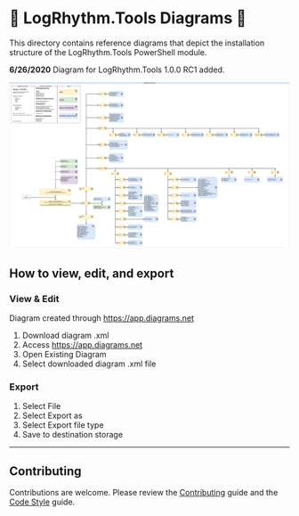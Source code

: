 <!-- markdownlint-disable MD026 -->
# :hammer: LogRhythm.Tools Diagrams :hammer: 

This directory contains reference diagrams that depict the installation structure of the LogRhythm.Tools PowerShell module.

**6/26/2020**
Diagram for LogRhythm.Tools 1.0.0 RC1 added.

<img src="https://raw.githubusercontent.com/LogRhythm-Tools/LogRhythm.Tools/master/docs/diagrams/LR.Tools_1.0.0RC1.png" width="750" />

## How to view, edit, and export

### View & Edit
Diagram created through https://app.diagrams.net
1. Download diagram .xml
2. Access https://app.diagrams.net
3. Open Existing Diagram
4. Select downloaded diagram .xml file

### Export

1. Select File
2. Select Export as
3. Select Export file type
4. Save to destination storage


---------

## Contributing

Contributions are welcome. Please review the [Contributing](CONTRIBUTING.md) guide and the [Code Style](CODESTYLE.md) guide.
